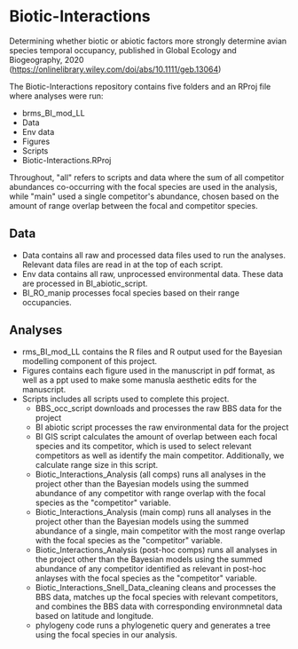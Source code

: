 # Biotic-Interactions
Determining whether biotic or abiotic factors more strongly determine avian species temporal occupancy, published in Global Ecology and Biogeography, 2020 (https://onlinelibrary.wiley.com/doi/abs/10.1111/geb.13064)

The Biotic-Interactions repository contains five folders and an RProj file where analyses were run:
- brms_BI_mod_LL
- Data
- Env data
- Figures
- Scripts
- Biotic-Interactions.RProj

Throughout, "all" refers to scripts and data where the sum of all competitor abundances co-occurring with the focal species are used in the analysis, while "main" used a single competitor's abundance, chosen based on the amount of range overlap between the focal and competitor species.

## Data
- Data contains all raw and processed data files used to run the analyses. Relevant data files are read in at the top of each script.
- Env data contains all raw, unprocessed environmental data. These data are processed in BI_abiotic_script.
- BI_RO_manip processes focal species based on their range occupancies.

## Analyses
- rms_BI_mod_LL contains the R files and R output used for the Bayesian modelling component of this project. 
- Figures contains each figure used in the manuscript in pdf format, as well as a ppt used to make some manusla aesthetic edits for the manuscript.
- Scripts includes all scripts used to complete this project. 
  - BBS_occ_script downloads and processes the raw BBS data for the project
  - BI abiotic script processes the raw environmental data for the project
  - BI GIS script calculates the amount of overlap between each focal species and its competitor, which is used to select relevant competitors as well as identify the main competitor. Additionally, we calculate range size in this script.
  - Biotic_Interactions_Analysis (all comps) runs all analyses in the project other than the Bayesian models using the summed abundance of any competitor with range overlap with the focal species as the "competitor" variable.
  - Biotic_Interactions_Analysis (main comp) runs all analyses in the project other than the Bayesian models using the summed abundance of a single, main competitor with the most range overlap with the focal species as the "competitor" variable.
  - Biotic_Interactions_Analysis (post-hoc comps) runs all analyses in the project other than the Bayesian models using the summed abundance of any competitor identified as relevant in post-hoc anlayses with the focal species as the "competitor" variable.
  - Biotic_Interactions_Snell_Data_cleaning cleans and processes the BBS data, matches up the focal species with relevant competitors, and combines the BBS data with corresponding environmnetal data based on latitude and longitude.
  - phylogeny code runs a phylogenetic query and generates a tree using the focal species in our analysis.
 
